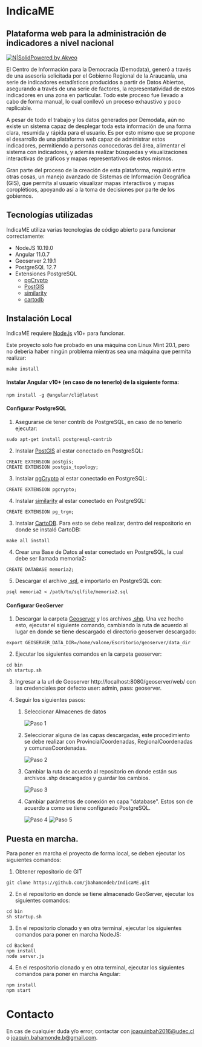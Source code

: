 # IndicaME
## Plataforma web para la administración de indicadores a nivel nacional

[![N|Solid](https://uploads-ssl.webflow.com/5d8125bcaf917cc3a7c46317/5dada966529b5a380bac7754_Logo%20Primary.svg)Powered by Akveo](https://akveo.page.link/8V2f)

El Centro de Información para la Democracia (Demodata), generó a través de una asesoría solicitada por el Gobierno Regional de la Araucanía, una serie de indicadores estadísticos producidos a partir de Datos Abiertos, asegurando a través de una serie de factores, la representatividad de estos indicadores en una zona en particular. Todo este proceso fue llevado a cabo de forma manual, lo cual conllevó un proceso exhaustivo y poco replicable.

 A pesar de todo el trabajo y los datos generados por Demodata, aún no existe un sistema capaz de desplegar toda esta información de una forma clara, resumida y rápida para el usuario. Es por esto mismo que se propone el desarrollo de una plataforma web capaz de administrar estos indicadores, permitiendo a personas conocedoras del área, alimentar el sistema con indicadores, y además realizar búsquedas y visualizaciones interactivas de gráficos y mapas representativos de estos mismos.

Gran parte del proceso de la creación de esta plataforma, requirió entre otras cosas, un manejo avanzado de Sistemas de Información Geográfica (GIS), que permita al usuario visualizar mapas interactivos y mapas coropléticos, apoyando así a la toma de decisiones por parte de los gobiernos.

## Tecnologías utilizadas
IndicaME utiliza varias tecnologías de código abierto para funcionar correctamente:

- NodeJS 10.19.0
- Angular 11.0.7
- Geoserver 2.19.1
- PostgreSQL 12.7
- Extensiones PostgreSQL
    - [pgCrypto][pg-crypto]
    - [PostGIS][postgis]
    - [similarity][similarity]
    - [cartodb][cartodb]
## Instalación Local

IndicaME requiere [Node.js](https://nodejs.org/) v10+ para funcionar.

Este proyecto solo fue probado en una máquina con Linux Mint 20.1, pero no debería haber ningún problema mientras sea una máquina que permita realizar:

```
make install
```

#### Instalar Angular v10+ (en caso de no tenerlo) de la siguiente forma:

```
npm install -g @angular/cli@latest
```
#### Configurar PostgreSQL

1. Asegurarse de tener contrib de PostgreSQL, en caso de no tenerlo ejecutar:

```
sudo apt-get install postgresql-contrib
```
2. Instalar [PostGIS][postgis] al estar conectado en PostgreSQL:

```
CREATE EXTENSION postgis;
CREATE EXTENSION postgis_topology;
```

3. Instalar [pgCrypto][pg-crypto] al estar conectado en PostgreSQL:

```
CREATE EXTENSION pgcrypto; 
```

4. Instalar [similarity][similarity] al estar conectado en PostgreSQL:

```
CREATE EXTENSION pg_trgm;
```

3. Instalar [CartoDB][cartodb]. Para esto se debe realizar, dentro del respositorio en donde se instaló CartoDB:

```
make all install
```

4. Crear una Base de Datos al estar conectado en PostgreSQL, la cual debe ser llamada memoria2:
```
CREATE DATABASE memoria2;
```

5. Descargar el archivo [.sql][sql], e importarlo en PostgreSQL con:

```
psql memoria2 < /path/to/sqlfile/memoria2.sql
```

#### Configurar GeoServer



1. Descargar la carpeta [Geoserver][geoserver] y los archivos [.shp][shapefiles]. Una vez hecho esto, ejecutar el siguiente comando, cambiando la ruta de acuerdo al lugar en donde se tiene descargado el directorio geoserver descargado:

```
export GEOSERVER_DATA_DIR=/home/valone/Escritorio/geoserver/data_dir
```
2. Ejecutar los siguientes comandos en la carpeta geoserver:

```
cd bin
sh startup.sh
```

3. Ingresar a la url de Geoserver http://localhost:8080/geoserver/web/ con las credenciales por defecto 
user: admin, pass: geoserver.

4. Seguir los siguientes pasos:

   1. Seleccionar Almacenes de datos
   
      ![Paso 1](https://i.imgur.com/hP25gzG.png)
   2. Seleccionar alguna de las capas descargadas, este procedimiento se debe realizar con ProvincialCoordenadas, RegionalCoordenadas y comunasCoordenadas.  
   
      ![Paso 2](https://i.imgur.com/Gu9rqcE.png)
   3. Cambiar la ruta de acuerdo al repositorio en donde están sus archivos .shp descargados y guardar los cambios.  
   
      ![Paso 3](https://i.imgur.com/IZ4c0V0.png)
   4. Cambiar parámetros de conexión en capa "database". Estos son de acuerdo a como se tiene configurado PostgreSQL.  
   
       ![Paso 4](https://i.imgur.com/6jczbt7.png)
       ![Paso 5](https://i.imgur.com/Qwz2cVD.png)

## Puesta en marcha.

Para poner en marcha el proyecto de forma local, se deben ejecutar los siguientes comandos:

1. Obtener repositorio de GIT
```
git clone https://github.com/jbahamondeb/IndicaME.git
```

2. En el repositorio en donde se tiene almacenado GeoServer, ejecutar los siguientes comandos:

```
cd bin
sh startup.sh
```

3. En el repositorio clonado y en otra terminal, ejecutar los siguientes comandos para poner en marcha NodeJS:

```
cd Backend
npm install
node server.js
```

4. En el respositorio clonado y en otra terminal, ejecutar los siguientes comandos para poner en marcha Angular:
```
npm install
npm start
```

# Contacto

En cas de cualquier duda y/o error, contactar con joaquinbah2016@udec.cl o joaquin.bahamonde.b@gmail.com.



   [pg-crypto]: <https://www.postgresql.org/docs/9.4/pgcrypto.html>
   [postgis]: <https://postgis.net/install/>
   [similarity]: <https://github.com/urbic/postgresql-similarity>
   [cartodb]: <https://github.com/CartoDB/cartodb-postgresql>
   [sql]: <https://drive.google.com/file/d/1_FW5F4aq299EvVyQ1Gx1FYKvqsH9BfKl/view?usp=sharing>
   [geoserver]: <https://drive.google.com/drive/folders/1wn5PCPHcHd7QGIOaA3ntPiBghT9IZtMN?usp=sharing>
   [shapefiles]: <https://drive.google.com/drive/folders/1guAGg-1GKAFNTJC3KRPJL3R0HptXgWp4?usp=sharing>



